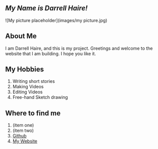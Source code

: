 ***My Name is Darrell Haire!***
---
![My picture placeholder](images/my picture.jpg)
## About Me
I am Darrell Haire, and this is my project. Greetings and welcome to the website that I am building. I hope you like it.
## My Hobbies
1. Writing short stories
2. Making Videos
3. Editing Videos
4. Free-hand Sketch drawing
## Where to find me
1. (item one)
2. (item two)
3. [Github](https://github.com/darrellhaire405/darrellhaire)
4. [My Website](https://relaxed-borg-387d57.netlify.com)

